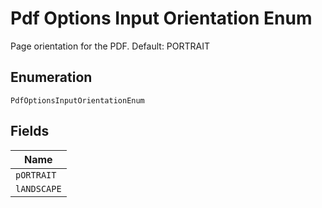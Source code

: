 
# Pdf Options Input Orientation Enum

Page orientation for the PDF. Default: PORTRAIT

## Enumeration

`PdfOptionsInputOrientationEnum`

## Fields

| Name |
|  --- |
| `pORTRAIT` |
| `lANDSCAPE` |


